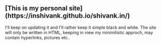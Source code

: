 <h2> [This is my personal site](https://inshivank.github.io/shivank.in/) </h2>
<p>I'll keep on updating it and I'll rather keep it simple black and white. The site will only be written in HTML, keeping in view my minimilistic approch, may contain hyperlinks, pictures etc..</p>

